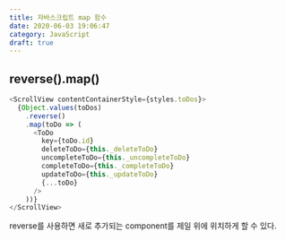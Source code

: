 ```yaml
---
title: 자바스크립트 map 함수
date: 2020-06-03 19:06:47
category: JavaScript
draft: true
---
```


## reverse().map()

```js
<ScrollView contentContainerStyle={styles.toDos}>
  {Object.values(toDos)
    .reverse()
    .map(toDo => (
      <ToDo
        key={toDo.id}
        deleteToDo={this._deleteToDo}
        uncompleteToDo={this._uncompleteToDo}
        completeToDo={this._completeToDo}
        updateToDo={this._updateToDo}
        {...toDo}
      />
    ))}
</ScrollView>
```

reverse를 사용하면 새로 추가되는 component를 제일 위에 위치하게 할 수 있다.
